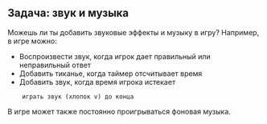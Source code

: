 ## Задача: звук и музыка

Можешь ли ты добавить звуковые эффекты и музыку в игру? Например, в игре можно:

+ Воспроизвести звук, когда игрок дает правильный или неправильный ответ
+ Добавить тиканье, когда таймер отсчитывает время
+ Добавить звук, когда время игрока истекает

```blocks3
    играть звук (хлопок v) до конца
```

В игре может также постоянно проигрываться фоновая музыка.